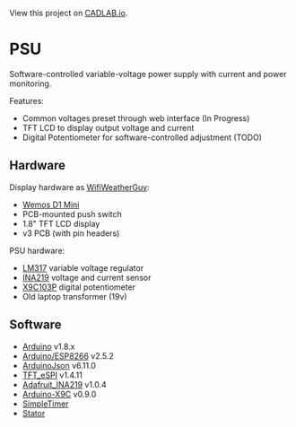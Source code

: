 View this project on [CADLAB.io](https://cadlab.io/project/1763). 

# PSU
Software-controlled variable-voltage power supply with current and power monitoring.

Features:
- Common voltages preset through web interface (In Progress)
- TFT LCD to display output voltage and current
- Digital Potentiometer for software-controlled adjustment (TODO)

## Hardware
Display hardware as [WifiWeatherGuy](https://cadlab.io/project/1280/master/files):
- [Wemos D1 Mini](https://wiki.wemos.cc/products:d1:d1_mini)
- PCB-mounted push switch
- 1.8" TFT LCD display
- v3 PCB (with pin headers)

PSU hardware:
- [LM317](https://en.wikipedia.org/wiki/LM317) variable voltage regulator
- [INA219](https://www.adafruit.com/product/904) voltage and current sensor
- [X9C103P](https://www.renesas.com/us/en/products/data-converters/digital-potentiometers/dcp/device/X9C103.html) digital potentiometer
- Old laptop transformer (19v)

## Software
- [Arduino](https://www.arduino.cc/en/main/software) v1.8.x
- [Arduino/ESP8266](https://github.com/esp8266/Arduino) v2.5.2
- [ArduinoJson](https://arduinojson.org) v6.11.0
- [TFT_eSPI](https://github.com/Bodmer/TFT_eSPI) v1.4.11
- [Adafruit_INA219](https://github.com/adafruit/Adafruit_INA219) v1.0.4
- [Arduino-X9C](https://github.com/philbowles/Arduino-X9C) v0.9.0
- [SimpleTimer](https://github.com/schinken/SimpleTimer)
- [Stator](https://github.com/PTS93/Stator)
